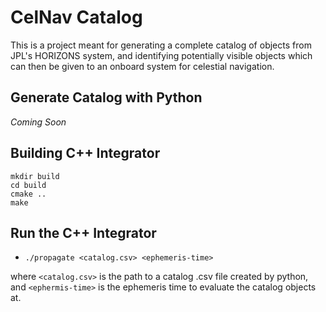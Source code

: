 # CelNav Catalog
This is a project meant for generating a complete catalog of objects from JPL's HORIZONS system, and identifying potentially visible objects which can then be given to an onboard system for celestial navigation.

## Generate Catalog with Python
*Coming Soon*

## Building C++ Integrator
```
mkdir build
cd build
cmake ..
make
```
## Run the C++ Integrator
- `./propagate <catalog.csv> <ephemeris-time>`

where `<catalog.csv>` is the path to a catalog .csv file created by python, and `<ephermis-time>` is the ephemeris time to evaluate the catalog objects at.